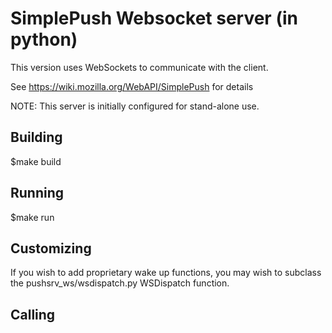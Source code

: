 SimplePush Websocket server (in python)
===

This version uses WebSockets to communicate with the client.

See https://wiki.mozilla.org/WebAPI/SimplePush for details

NOTE: This server is initially configured for stand-alone use.

Building
---
$make build

Running
---
$make run

Customizing
---
If you wish to add proprietary wake up functions, you may wish to subclass the
pushsrv\_ws/wsdispatch.py WSDispatch function.

Calling
---

